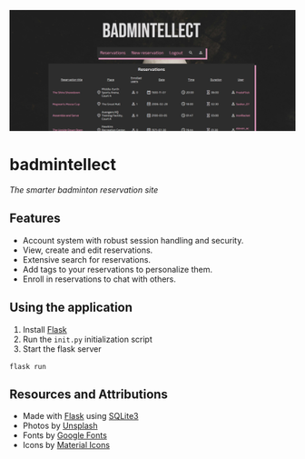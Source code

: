 ![Site banner](/static/images/banner.png)

# badmintellect
*The smarter badminton reservation site*

## Features
* Account system with robust session handling and security.
* View, create and edit reservations.
* Extensive search for reservations.
* Add tags to your reservations to personalize them.
* Enroll in reservations to chat with others.

## Using the application
1. Install [Flask](https://flask.palletsprojects.com/)
2. Run the `init.py` initialization script
3. Start the flask server

```
flask run
```

## Resources and Attributions

- Made with [Flask](https://flask.palletsprojects.com/) using [SQLite3](https://www.sqlite.org/)
- Photos by [Unsplash](https://unsplash.com)
- Fonts by [Google Fonts](https://fonts.google.com/)
- Icons by [Material Icons](https://material.io/resources/icons/)
